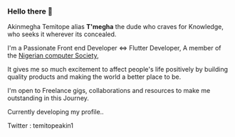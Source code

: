### Hello there 👋

Akinmegha Temitope alias <b>T'megha</b> the dude who craves for Knowledge, who seeks it wherever its concealed.

I'm a Passionate Front end Developer <=> Flutter Developer, A member of the [Nigerian computer Society](https://www.ncs.org.ng/),

It gives me so much excitement to affect people's life positively by building quality products and making the world a better place to be.

I'm open to Freelance gigs, collaborations and resources to make me outstanding in this Journey.

Currently developing my profile..

Twitter : temitopeakin1

